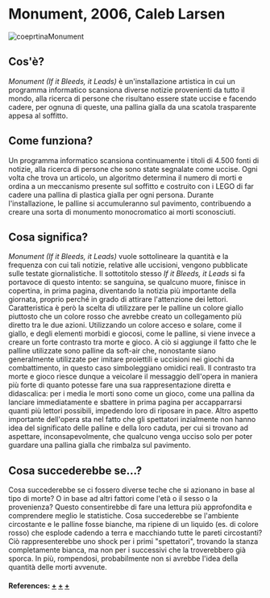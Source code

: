 # Monument, 2006, Caleb Larsen
![coeprtinaMonument](https://user-images.githubusercontent.com/75098849/117553712-5f258280-b053-11eb-99d5-e14b6cd21d2e.jpg)

 
## Cos'è?
_Monument (If it Bleeds, it Leads)_ è un'installazione artistica in cui un programma informatico scansiona diverse notizie provenienti da tutto il mondo, alla ricerca di persone che risultano essere state uccise e facendo cadere, per ognuna di queste, una pallina gialla da una scatola trasparente appesa al soffitto.

## Come funziona?
Un programma informatico scansiona continuamente i titoli di 4.500 fonti di notizie, alla ricerca di persone che sono state segnalate come uccise. Ogni volta che trova un articolo, un algoritmo determina il numero di morti e ordina a un meccanismo presente sul soffitto e costruito con i LEGO di far cadere una pallina di plastica gialla per ogni persona. Durante l'installazione, le palline si accumuleranno sul pavimento, contribuendo a creare una sorta di monumento monocromatico ai morti sconosciuti. 

## Cosa significa?
_Monument (If it Bleeds, it Leads)_ vuole sottolineare la quantità e la frequenza con cui tali notizie, relative alle uccisioni, vengono pubblicate sulle testate giornalistiche. Il sottotitolo stesso _If it Bleeds, it Leads_ si fa portavoce di questo intento: se sanguina, se qualcuno muore, finisce in copertina, in prima pagina, diventando la notizia più importante della giornata, proprio perché in grado di attirare l'attenzione dei lettori.
Caratteristica è però la scelta di utilizzare per le palline un colore giallo piuttosto che un colore rosso che avrebbe creato un collegamento più diretto tra le due azioni. Utilizzando un colore acceso e solare, come il giallo, e degli elementi morbidi e giocosi, come le palline, si viene invece a creare un forte contrasto tra morte e gioco. A ciò si aggiunge il fatto che le palline utilizzate sono palline da soft-air che, nonostante siano generalmente utilizzate per imitare proiettili e uccisioni nei giochi da combattimento, in questo caso simboleggiano omidici reali.
Il contrasto tra morte e gioco riesce dunque a veicolare il messaggio dell'opera in maniera più forte di quanto potesse fare una sua rappresentazione diretta e didascalica: per i media le morti sono come un gioco, come una pallina da lanciare immediatamente e sbattere in prima pagina per accapparrarsi quanti più lettori possibili, impedendo loro di riposare in pace.
Altro aspetto importante dell'opera sta nel fatto che gli spettatori inzialmente non hanno idea del significato delle palline e della loro caduta, per cui si trovano ad aspettare, inconsapevolmente, che qualcuno venga ucciso solo per poter guardare una pallina gialla che rimbalza sul pavimento.

## Cosa succederebbe se...?
Cosa succederebbe se ci fossero diverse teche che si azionano in base al tipo di morte? O in base ad altri fattori come l'età o il sesso o la provenienza? Questo consentirebbe di fare una lettura più approfondita e comprendere meglio le statistiche.
Cosa succederebbe se l'ambiente circostante e le palline fosse bianche, ma ripiene di un liquido (es. di colore rosso) che esplode cadendo a terra e macchiando tutte le pareti circostanti? Ciò rappresenterebbe uno shock per i primi "spettatori", trovando la stanza completamente bianca, ma non per i successivi che la troverebbero già sporca. In più, rompendosi, probabilmente non si avrebbe l'idea della quantità delle morti avvenute.

#### References: [+](https://rhizome.org/editorial/2008/oct/01/computational-poetics/) [+](https://books.google.it/books?id=UgREV9O8sNAC&pg=PA178&lpg=PA178&dq=monument+caleb+larsen&source=bl&ots=gkBUhDHmLc&sig=ACfU3U1hTaHMR4ldXswFdeXrTMVSSabwlA&hl=it&sa=X&ved=2ahUKEwj5ycHRqbrwAhWPzaQKHWmcDBUQ6AEwE3oECBIQAw#v=onepage&q=monument%20caleb%20larsen&f=false) [+](http://classic.rhizome.org/discuss/view/22739/)
